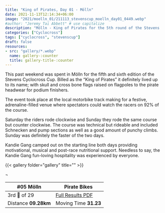 ```yaml
---
title: "King of Pirates, Day 01 - Mölln"
date: 2021-11-13T12:14:34+06:00
image: "2021/moelln_01/211113_stevenscup_moelln_day01_0449.webp"
#author: "Jeremy Tai Abbett" # use capitalize
description: "Mölln - King of Pirates for the 5th round of the Stevens Cyclocross Cup."
categories: ["Cyclocross"]
tags: ["cyclocross", "stevenscup"]
draft: false
resources: 
- src: "gallery/*.webp"
  name: gallery-:counter
  title: gallery-title-:counter
---
```


This past weekend was spent in Mölln for the fifth and sixth edition of the Stevens Cyclocross Cup. Billed as the “King of Pirates” it definitely lived up to its name; with skull and cross bone flags raised on flagpoles to the pirate headwear for podium finishers.

The event took place at the local motorbike track making for a festive, adrenaline-filled venue where spectators could watch the racers on 92% of the course.

Saturday the riders rode clockwise and Sunday they rode the same course but counter clockwise. The course was technical but rideable and included Schnecken and pump sections as well as a good amount of punchy climbs. Sunday was definitely the faster of the two days.

Kandie Gang camped out on the starting line both days providing motivational, musical and post-race nutritional support. Needless to say, the Kandie Gang fun-loving hospitality was experienced by everyone.

{{< gallery folder="gallery" title="" >}}

 ¬ 

| #05 Mölln | Pirate Bikes |
| ----------- | ----------- |
| 3rd 🥉 of 29 | [Full Results PDF](20211113_05_moelln_te.pdf) |
| Distance **09.28km** | Moving Time **31.23** |